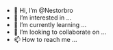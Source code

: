 - 👋 Hi, I’m @Nestorbro
- 👀 I’m interested in ...
- 🌱 I’m currently learning ...
- 💞️ I’m looking to collaborate on ...
- 📫 How to reach me ...

<!---
Nestorbro/Nestorbro is a ✨ special ✨ repository because its `README.md` (this file) appears on your GitHub profile.
You can click the Preview link to take a look at your changes.
--->
